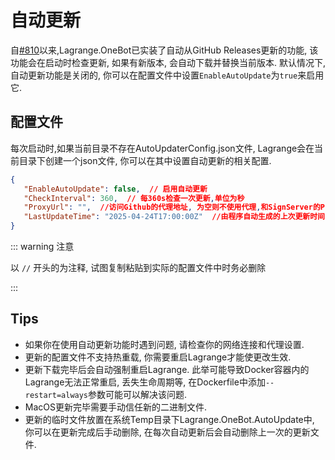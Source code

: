 # 自动更新

自[#810](https://github.com/LagrangeDev/Lagrange.Core/commit/7ce94a451347e893a60d347ae38270180b61805f)以来,Lagrange.OneBot已实装了自动从GitHub Releases更新的功能, 该功能会在启动时检查更新, 如果有新版本, 会自动下载并替换当前版本.
默认情况下, 自动更新功能是关闭的, 你可以在配置文件中设置`EnableAutoUpdate`为`true`来启用它.

## 配置文件

每次启动时,如果当前目录不存在AutoUpdaterConfig.json文件, Lagrange会在当前目录下创建一个json文件, 你可以在其中设置自动更新的相关配置.

```json
{
   "EnableAutoUpdate": false,  // 启用自动更新
   "CheckInterval": 360,  // 每360s检查一次更新,单位为秒
   "ProxyUrl": "",  //访问Github的代理地址, 为空则不使用代理,和SignServer的ProxyUrl一样只接受http协议
   "LastUpdateTime": "2025-04-24T17:00:00Z"  //由程序自动生成的上次更新时间, 一般情况下请勿修改
}
```

::: warning 注意

以 `//` 开头的为注释, 试图复制粘贴到实际的配置文件中时务必删除

:::

## Tips
- 如果你在使用自动更新功能时遇到问题, 请检查你的网络连接和代理设置.
- 更新的配置文件不支持热重载, 你需要重启Lagrange才能使更改生效.
- 更新下载完毕后会自动强制重启Lagrange. 此举可能导致Docker容器内的Lagrange无法正常重启, 丢失生命周期等, 在Dockerfile中添加`--restart=always`参数可能可以解决该问题.
- MacOS更新完毕需要手动信任新的二进制文件. 
- 更新的临时文件放置在系统Temp目录下Lagrange.OneBot.AutoUpdate中, 你可以在更新完成后手动删除, 在每次自动更新后会自动删除上一次的更新文件.